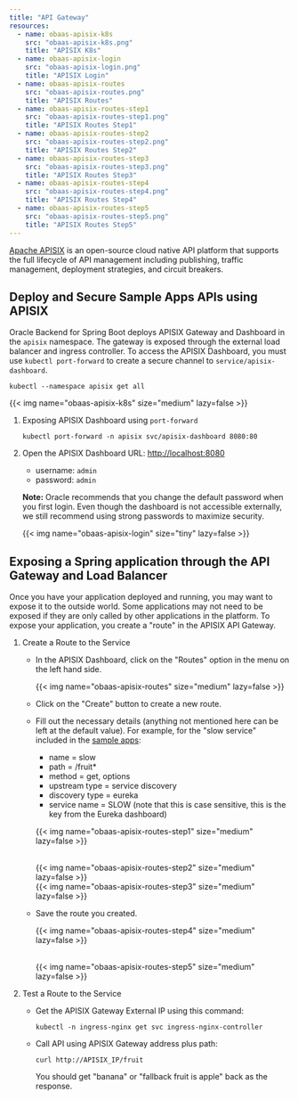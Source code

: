 ```yaml
---
title: "API Gateway"
resources:
  - name: obaas-apisix-k8s
    src: "obaas-apisix-k8s.png"
    title: "APISIX K8s"
  - name: obaas-apisix-login
    src: "obaas-apisix-login.png"
    title: "APISIX Login"
  - name: obaas-apisix-routes
    src: "obaas-apisix-routes.png"
    title: "APISIX Routes"
  - name: obaas-apisix-routes-step1
    src: "obaas-apisix-routes-step1.png"
    title: "APISIX Routes Step1"
  - name: obaas-apisix-routes-step2
    src: "obaas-apisix-routes-step2.png"
    title: "APISIX Routes Step2"
  - name: obaas-apisix-routes-step3
    src: "obaas-apisix-routes-step3.png"
    title: "APISIX Routes Step3"
  - name: obaas-apisix-routes-step4
    src: "obaas-apisix-routes-step4.png"
    title: "APISIX Routes Step4"
  - name: obaas-apisix-routes-step5
    src: "obaas-apisix-routes-step5.png"
    title: "APISIX Routes Step5"
---
```


[Apache APISIX](https://apisix.apache.org) is an open-source cloud native API platform that supports the full lifecycle of API management including publishing, traffic management, deployment strategies, and circuit breakers.

## Deploy and Secure Sample Apps APIs using APISIX

Oracle Backend for Spring Boot deploys APISIX Gateway and Dashboard in the `apisix` namespace. The gateway is exposed through the external load balancer and ingress controller.  To access the APISIX Dashboard, you must use `kubectl port-forward` to create a secure channel to `service/apisix-dashboard`.

```shell
kubectl --namespace apisix get all
```

<!-- spellchecker-disable -->
{{< img name="obaas-apisix-k8s" size="medium" lazy=false >}}
<!-- spellchecker-enable -->

1. Exposing APISIX Dashboard using `port-forward`

    ```shell
    kubectl port-forward -n apisix svc/apisix-dashboard 8080:80
    ```

2. Open the APISIX Dashboard URL: <http://localhost:8080>

    * username: `admin`
    * password: `admin`

    **Note:** Oracle recommends that you change the default password when you first login.  Even though the dashboard is not accessible externally,
    we still recommend using strong passwords to maximize security.

    <!-- spellchecker-disable -->
    {{< img name="obaas-apisix-login" size="tiny" lazy=false >}}
    <!-- spellchecker-enable -->

## Exposing a Spring application through the API Gateway and Load Balancer

Once you have your application deployed and running, you may want to expose it to the outside world. Some applications may not need to be
exposed if they are only called by other applications in the platform.
To expose your application, you create a "route" in the APISIX API Gateway.

1. Create a Route to the Service

    * In the APISIX Dashboard, click on the "Routes" option in the menu on the left hand side.

        <!-- spellchecker-disable -->
        {{< img name="obaas-apisix-routes" size="medium" lazy=false >}}
        <!-- spellchecker-enable -->

    * Click on the "Create" button to create a new route.
    * Fill out the necessary details (anything not mentioned here can be left at the default value). For example, for the "slow service"
      included in the [sample apps](../../sample-apps):
        * name = slow
        * path = /fruit*
        * method = get, options
        * upstream type = service discovery
        * discovery type = eureka
        * service name = SLOW     (note that this is case sensitive, this is the key from the Eureka dashboard)

        <!-- spellchecker-disable -->
        {{< img name="obaas-apisix-routes-step1" size="medium" lazy=false >}}
        <!-- spellchecker-enable -->
        </br>
        <!-- spellchecker-disable -->
        {{< img name="obaas-apisix-routes-step2" size="medium" lazy=false >}}
        <!-- spellchecker-enable -->
        </br>
        <!-- spellchecker-disable -->
        {{< img name="obaas-apisix-routes-step3" size="medium" lazy=false >}}
        <!-- spellchecker-enable -->
        </br>

    * Save the route you created.
        <!-- spellchecker-disable -->
        {{< img name="obaas-apisix-routes-step4" size="medium" lazy=false >}}
        <!-- spellchecker-enable -->
        </br>
        <!-- spellchecker-disable -->
        {{< img name="obaas-apisix-routes-step5" size="medium" lazy=false >}}
        <!-- spellchecker-enable -->
        </br>

2. Test a Route to the Service

    * Get the APISIX Gateway External IP using this command:

        ```shell
        kubectl -n ingress-nginx get svc ingress-nginx-controller
        ```

    * Call API using APISIX Gateway address plus path:

        ```shell
        curl http://APISIX_IP/fruit
        ```

        You should get "banana" or "fallback fruit is apple" back as the response.
